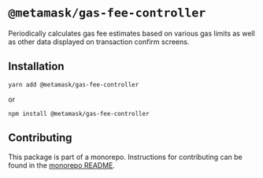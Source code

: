 # `@metamask/gas-fee-controller`

Periodically calculates gas fee estimates based on various gas limits as well as other data displayed on transaction confirm screens.

## Installation

`yarn add @metamask/gas-fee-controller`

or

`npm install @metamask/gas-fee-controller`

## Contributing

This package is part of a monorepo. Instructions for contributing can be found in the [monorepo README](https://github.com/MetaMask/controllers#readme).
